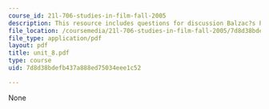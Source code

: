```yaml
---
course_id: 21l-706-studies-in-film-fall-2005
description: This resource includes questions for discussion Balzac?s P?re Goriot.
file_location: /coursemedia/21l-706-studies-in-film-fall-2005/7d8d38bdefb437a888ed75034eee1c52_unit_8.pdf
file_type: application/pdf
layout: pdf
title: unit_8.pdf
type: course
uid: 7d8d38bdefb437a888ed75034eee1c52

---
```

None